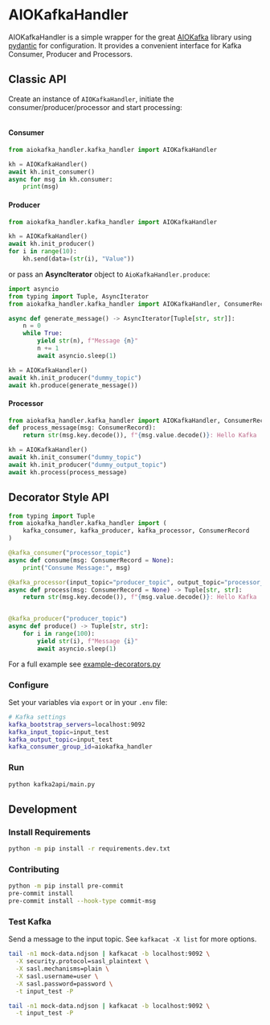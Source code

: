 # AIOKafkaHandler
AIOKafkaHandler is a simple wrapper for the great [AIOKafka](https://github.com/aio-libs/aiokafka) library using [pydantic](https://github.com/samuelcolvin/pydantic) for configuration.
It provides a convenient interface for Kafka Consumer, Producer and Processors.


## Classic API

Create an instance of `AIOKafkaHandler`, initiate the consumer/producer/processor and start processing:

~~~python
~~~

#### Consumer
~~~python
from aiokafka_handler.kafka_handler import AIOKafkaHandler

kh = AIOKafkaHandler()
await kh.init_consumer()
async for msg in kh.consumer:
    print(msg)
~~~

#### Producer

~~~python
from aiokafka_handler.kafka_handler import AIOKafkaHandler

kh = AIOKafkaHandler()
await kh.init_producer()
for i in range(10):
    kh.send(data=(str(i), "Value"))
~~~

or pass an __AsyncIterator__ object to `AioKafkaHandler.produce`:
~~~python
import asyncio
from typing import Tuple, AsyncIterator
from aiokafka_handler.kafka_handler import AIOKafkaHandler, ConsumerRecord

async def generate_message() -> AsyncIterator[Tuple[str, str]]:
    n = 0
    while True:
        yield str(n), f"Message {n}"
        n += 1
        await asyncio.sleep(1)

kh = AIOKafkaHandler()
await kh.init_producer("dummy_topic")
await kh.produce(generate_message())
~~~

#### Processor
~~~python
from aiokafka_handler.kafka_handler import AIOKafkaHandler, ConsumerRecord
def process_message(msg: ConsumerRecord):
    return str(msg.key.decode()), f"{msg.value.decode()}: Hello Kafka :)"

kh = AIOKafkaHandler()
await kh.init_consumer("dummy_topic")
await kh.init_producer("dummy_output_topic")
await kh.process(process_message)
~~~


## Decorator Style API

~~~python
from typing import Tuple
from aiokafka_handler.kafka_handler import (
    kafka_consumer, kafka_producer, kafka_processor, ConsumerRecord
)

@kafka_consumer("processor_topic")
async def consume(msg: ConsumerRecord = None):
    print("Consume Message:", msg)

@kafka_processor(input_topic="producer_topic", output_topic="processor_topic")
async def process(msg: ConsumerRecord = None) -> Tuple[str, str]:
    return str(msg.key.decode()), f"{msg.value.decode()}: Hello Kafka :)"


@kafka_producer("producer_topic")
async def produce() -> Tuple[str, str]:
    for i in range(100):
        yield str(i), f"Message {i}"
        await asyncio.sleep(1)
~~~

For a full example see [example-decorators.py]()

### Configure
Set your variables via `export` or in your `.env` file:

~~~bash
# Kafka settings
kafka_bootstrap_servers=localhost:9092
kafka_input_topic=input_test
kafka_output_topic=input_test
kafka_consumer_group_id=aiokafka_handler
~~~

### Run
~~~bash
python kafka2api/main.py
~~~

## Development
### Install Requirements
```sh
python -m pip install -r requirements.dev.txt
```


### Contributing
```sh
python -m pip install pre-commit
pre-commit install
pre-commit install --hook-type commit-msg
```


### Test Kafka

Send a message to the input topic. See `kafkacat -X list` for more options.

~~~bash
tail -n1 mock-data.ndjson | kafkacat -b localhost:9092 \
  -X security.protocol=sasl_plaintext \
  -X sasl.mechanisms=plain \
  -X sasl.username=user \
  -X sasl.password=password \
  -t input_test -P
~~~

~~~bash
tail -n1 mock-data.ndjson | kafkacat -b localhost:9092 \
  -t input_test -P
~~~
